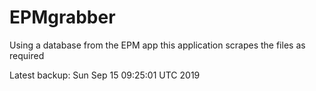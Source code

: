 # EPMgrabber
Using a database from the EPM app this application scrapes the files as required


Latest backup: Sun Sep 15 09:25:01 UTC 2019
